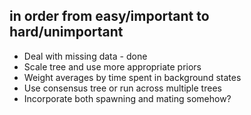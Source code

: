 
## in order from easy/important to hard/unimportant

- Deal with missing data - done
- Scale tree and use more appropriate priors
- Weight averages by time spent in background states
- Use consensus tree or run across multiple trees
- Incorporate both spawning and mating somehow?